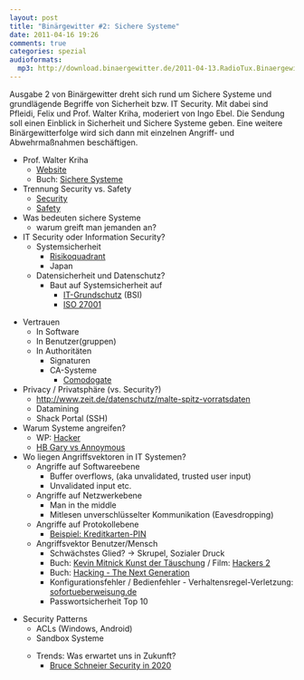 ```yaml
---
layout: post
title: "Binärgewitter #2: Sichere Systeme"
date: 2011-04-16 19:26
comments: true
categories: spezial
audioformats:
  mp3: http://download.binaergewitter.de/2011-04-13.RadioTux.Binaergewitter.2.mp3
---
```


<p>Ausgabe 2 von Binärgewitter dreht sich rund um Sichere Systeme und grundlägende Begriffe von Sicherheit bzw. IT Security. Mit dabei sind Pfleidi, Felix und Prof. Walter Kriha, moderiert von Ingo Ebel. Die Sendung soll einen Einblick in Sicherheit und Sichere Systeme geben. Eine weitere Binärgewitterfolge wird sich dann mit einzelnen Angriff- und Abwehrmaßnahmen beschäftigen.</p>

<div>
  <ul id="internal-source-marker_0.01693269656971097">
    <li>Prof. Walter Kriha
      <ul>
        <li><a href="http://kriha.org">Website</a></li>
        <li>Buch: <a href="http://www.amazon.de/gp/product/3540789588/ref=as_li_ss_tl?ie=UTF8&amp;tag=trektrip&amp;linkCode=as2&amp;camp=1638&amp;creative=19454&amp;creativeASIN=3540789588" target="_blank">Sichere Systeme</a></li>
      </ul>
    </li>
    <li>Trennung Security vs. Safety
      <ul>
        <li><a href="http://en.wikipedia.org/wiki/Computer_security">Security</a></li>
        <li><a href="http://en.wikipedia.org/wiki/Safety">Safety</a></li>
      </ul>
    </li>
    <li>Was bedeuten sichere Systeme
      <ul>
        <li>warum greift man jemanden an?</li>
      </ul>
    </li>
    <li>IT Security oder Information Security?
      <ul>
        <li>Systemsicherheit
          <ul>
            <li><a href="http://upload.wikimedia.org/wikipedia/commons/8/80/Risk_matrix_with_simple_quadrant_strategy.jpg">Risikoquadrant</a></li>
            <li>Japan</li>
          </ul>
        </li>
        <li>Datensicherheit und Datenschutz?
          <ul>
            <li>Baut auf Systemsicherheit auf
              <ul>
                <li><a href="https://www.bsi.bund.de/DE/Themen/ITGrundschutz/itgrundschutz_node.html">IT-Grundschutz</a> (BSI)</li>
                <li><a href="http://iso27001security.com/">ISO 27001</a></li>
              </ul>
            </li>
          </ul>
        </li>
      </ul>
    </li>
  </ul>
  <ul>
    <li>Vertrauen
      <ul>
        <li>In Software</li>
        <li>In Benutzer(gruppen)</li>
        <li>In Authoritäten
          <ul>
            <li>Signaturen</li>
            <li>CA-Systeme
              <ul>
                <li><a href="http://www.f-secure.com/weblog/archives/00002128.html">Comodogate</a></li>
              </ul>
            </li>
          </ul>
        </li>
      </ul>
    </li>
    <li>Privacy / Privatsphäre (vs. Security?)
      <ul>
        <li><a href="http://www.zeit.de/datenschutz/malte-spitz-vorratsdaten">http://www.zeit.de/datenschutz/malte-spitz-vorratsdaten</a></li>
        <li>Datamining</li>
        <li>Shack Portal (SSH)</li>
      </ul>
    </li>
    <li>Warum Systeme angreifen?
      <ul>
        <li>WP: <a href="http://de.wikipedia.org/wiki/Hacker">Hacker</a></li>
        <li><a href="http://www.zdnet.de/news/wirtschaft_sicherheit_security_bericht__anonymous__hackt_sicherheitsfirma_story-39001024-41548071-1.htm">HB Gary vs Annoymous</a></li>
      </ul>
    </li>
    <li>Wo liegen Angriffsvektoren in IT Systemen?
      <ul>
        <li>Angriffe auf Softwareebene
          <ul>
            <li>Buffer overflows, (aka unvalidated, trusted user input)</li>
            <li>Unvalidated input etc.</li>
          </ul>
        </li>
        <li>Angriffe auf Netzwerkebene
          <ul>
            <li>Man in the middle</li>
            <li>Mitlesen unverschlüsselter Kommunikation (Eavesdropping)</li>
          </ul>
        </li>
        <li>Angriffe auf Protokollebene
          <ul>
            <li><a href="http://events.ccc.de/congress/2010/Fahrplan/events/4211.en.html">Beispiel: Kreditkarten-PIN</a></li>
          </ul>
        </li>
        <li>Angriffsvektor Benutzer/Mensch
          <ul>
            <li>Schwächstes Glied? -&gt; Skrupel, Sozialer Druck</li>
            <li>Buch: <a href="http://www.amazon.de/gp/product/3826615697/ref=as_li_ss_tl?ie=UTF8&amp;tag=trektrip&amp;linkCode=as2&amp;camp=1638&amp;creative=19454&amp;creativeASIN=3826615697" target="_blank">Kevin Mitnick Kunst der Täuschung</a> / Film: <a href="http://www.imdb.com/title/tt0159784/">Hackers 2</a></li>
            <li>Buch: <a href="http://www.amazon.de/gp/product/0596154577/ref=as_li_ss_tl?ie=UTF8&amp;tag=trektrip&amp;linkCode=as2&amp;camp=1638&amp;creative=19454&amp;creativeASIN=0596154577" target="_blank">Hacking - The Next Generation</a></li>
            <li>Konfigurationsfehler / Bedienfehler - Verhaltensregel-Verletzung: <a href="http://sofortueberweisung.de/">sofortueberweisung.de</a></li>
            <li>Passwortsicherheit Top 10</li>
          </ul>
        </li>
      </ul>
    </li>
  </ul>
  <ul>
    <li>Security Patterns
      <ul>
        <li>ACLs (Windows, Android)</li>
        <li>Sandbox Systeme</li>
      </ul>
      <div>
        <ul id="internal-source-marker_0.01693269656971097">
          <li>Trends: Was erwartet uns in Zukunft?
            <ul>
              <li><a href="http://www.schneier.com/blog/archives/2010/12/security_in_202.html" target="_blank">Bruce Schneier Security in 2020</a></li>
            </ul>
          </li>
        </ul>
      </div></li>
    </ul>
  </div>
